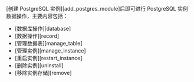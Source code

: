 
[创建 PostgreSQL 实例][add_postgres_module]后即可进行 PostgreSQL 实例数据操作，主要内容包括：

+ [数据库操作][database]
+ [数据操作][record]
+ [管理数据表][manage_table]
+ [管理实例][manage_instance]
+ [重启实例][restart_instance]
+ [删除实例][uninstall]
+ [移除实例存储][remove]

 

[^_^]:
    本文使用的所有引用及链接
[add_postgres_module]:manual/SAC/Deployment/Deployment_Bystep/deployment_postgresql.md
[manage_instance]:manual/SAC/Operation/Postgresql/manage_instance.md
[database]:manual/SAC/Operation/Postgresql/database.md
[record]:manual/SAC/Operation/Postgresql/record.md
[manage_table]:manual/SAC/Operation/Postgresql/manage_table.md
[restart_instance]:manual/SAC/Operation/Postgresql/restart_instance.md
[uninstall]:manual/SAC/Operation/Postgresql/uninstall_instance.md
[remove]:manual/SAC/Operation/Postgresql/remove_instance_storage.md